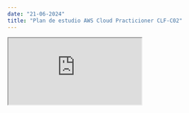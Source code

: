 ```yaml
---
date: "21-06-2024"
title: "Plan de estudio AWS Cloud Practicioner CLF-C02"
---
```

<iframe src="https://www.youtube.com/embed/eoRltoCmoPw" allowfullscreen></iframe>
